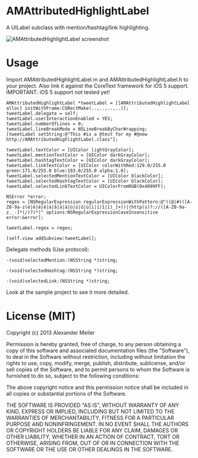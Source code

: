 AMAttributedHighlightLabel
==========================

A UILabel subclass with mention/hashtag/link highlighting.

![AMAttributedHighlightLabel screenshot](https://github.com/rootd/AMAttributedHighlightLabel/raw/master/screenshot.png "AMAttributedHighlightLabel screenshot")

Usage
=====

Import AMAttributedHighlightLabel.m and AMAttributedHighlightLabel.h to your project. Also link it against the CoreText framework for iOS 5 support.
IMPORTANT: iOS 5 support not tested yet!

    AMAttributedHighlightLabel *tweetLabel = [[AMAttributedHighlightLabel alloc] initWithFrame:CGRectMake(..,..,..,..)];
    tweetLabel.delegate = self;
    tweetLabel.userInteractionEnabled = YES;
    tweetLabel.numberOfLines = 0;
    tweetLabel.lineBreakMode = NSLineBreakByCharWrapping;
    [tweetLabel setString:@"This #is a @test for my #@new http://AMAttributedHighlightLabel.class"];
    
    tweetLabel.textColor = [UIColor lightGrayColor];
    tweetLabel.mentionTextColor = [UIColor darkGrayColor];
    tweetLabel.hashtagTextColor = [UIColor darkGrayColor];
    tweetLabel.linkTextColor = [UIColor colorWithRed:129.0/255.0 green:171.0/255.0 blue:193.0/255.0 alpha:1.0];
    tweetLabel.selectedMentionTextColor = [UIColor blackColor];
    tweetLabel.selectedHashtagTextColor = [UIColor blackColor];
    tweetLabel.selectedLinkTextColor = UIColorFromRGB(0x4099FF);

    NSError *error;
    regex = [NSRegularExpression regularExpressionWithPattern:@"((@|#)([A-Z0-9a-z(é|ë|ê|è|à|â|ä|á|ù|ü|û|ú|ì|ï|î|í)_]+))|(http(s)?://([A-Z0-9a-z._-]*(/)?)*)" options:NSRegularExpressionCaseInsensitive error:&error];

    tweetLabel.regex = regex;

    [self.view addSubview:tweetLabel];
    
Delegate methods (Use <AMAttributedHighlightLabelDelegate> protocol):

<code>-(void)selectedMention:(NSString *)string; <br>
 -(void)selectedHashtag:(NSString *)string; <br>
 -(void)selectedLink:(NSString *)string;</code>

Look at the sample project to see it more detailed.

License (MIT)
=============

Copyright (c) 2013 Alexander Meiler

Permission is hereby granted, free of charge, to any person obtaining a copy of this software and associated documentation files (the "Software"), to deal in the Software without restriction, including without limitation the rights to use, copy, modify, merge, publish, distribute, sublicense, and/or sell copies of the Software, and to permit persons to whom the Software is furnished to do so, subject to the following conditions:

The above copyright notice and this permission notice shall be included in all copies or substantial portions of the Software.

THE SOFTWARE IS PROVIDED "AS IS", WITHOUT WARRANTY OF ANY KIND, EXPRESS OR IMPLIED, INCLUDING BUT NOT LIMITED TO THE WARRANTIES OF MERCHANTABILITY, FITNESS FOR A PARTICULAR PURPOSE AND NONINFRINGEMENT. IN NO EVENT SHALL THE AUTHORS OR COPYRIGHT HOLDERS BE LIABLE FOR ANY CLAIM, DAMAGES OR OTHER LIABILITY, WHETHER IN AN ACTION OF CONTRACT, TORT OR OTHERWISE, ARISING FROM, OUT OF OR IN CONNECTION WITH THE SOFTWARE OR THE USE OR OTHER DEALINGS IN THE SOFTWARE.

